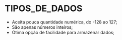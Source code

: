 # TIPOS_DE_DADOS

- Aceita pouca quantidade numérica, do -128 ao 127;
- São apenas números inteiros;
- Ótima opção de facilidade para armazenar dados;
